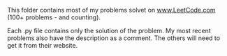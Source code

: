 
This folder contains most of my problems solvet on www.LeetCode.com (100+ problems - and counting).

Each .py file contains only the solution of the problem. My most recent problems also have the description as a comment.
The others will need to get it from their website.
